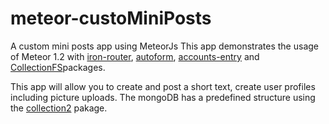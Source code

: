 # meteor-custoMiniPosts
A custom mini posts app using MeteorJs
This app demonstrates the usage of Meteor 1.2 with [iron-router](https://github.com/iron-meteor/iron-router), [autoform](https://github.com/aldeed/meteor-autoform), [accounts-entry](https://github.com/Differential/accounts-entry) and [CollectionFS](https://github.com/CollectionFS/Meteor-CollectionFS)packages.

This app will allow you to create and post a short text, create user profiles including picture uploads.
The mongoDB has a predefined structure using the [collection2](https://github.com/aldeed/meteor-collection2) pakage.
